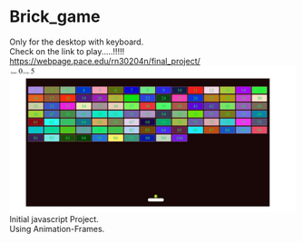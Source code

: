 # Brick_game
Only for the desktop with keyboard.<br/>
Check on the link to play.....!!!!!  <br/>
https://webpage.pace.edu/rn30204n/final_project/  <br/>
<a>
  <img src="https://raw.githubusercontent.com/rtrend96/Brick_game/main/game.PNG">
  </a>
Initial javascript Project. <br/>
Using Animation-Frames.
